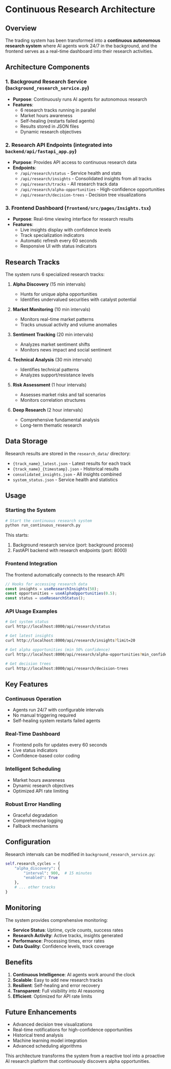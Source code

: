 # Continuous Research Architecture

## Overview

The trading system has been transformed into a **continuous autonomous research system** where AI agents work 24/7 in the background, and the frontend serves as a real-time dashboard into their research activities.

## Architecture Components

### 1. Background Research Service (`background_research_service.py`)
- **Purpose**: Continuously runs AI agents for autonomous research
- **Features**:
  - 6 research tracks running in parallel
  - Market hours awareness
  - Self-healing (restarts failed agents)
  - Results stored in JSON files
  - Dynamic research objectives

### 2. Research API Endpoints (integrated into `backend/api/fastapi_app.py`)
- **Purpose**: Provides API access to continuous research data
- **Endpoints**:
  - `/api/research/status` - Service health and stats
  - `/api/research/insights` - Consolidated insights from all tracks
  - `/api/research/tracks` - All research track data
  - `/api/research/alpha-opportunities` - High-confidence opportunities
  - `/api/research/decision-trees` - Decision tree visualizations

### 3. Frontend Dashboard (`frontend/src/pages/Insights.tsx`)
- **Purpose**: Real-time viewing interface for research results
- **Features**:
  - Live insights display with confidence levels
  - Track specialization indicators
  - Automatic refresh every 60 seconds
  - Responsive UI with status indicators

## Research Tracks

The system runs 6 specialized research tracks:

1. **Alpha Discovery** (15 min intervals)
   - Hunts for unique alpha opportunities
   - Identifies undervalued securities with catalyst potential

2. **Market Monitoring** (10 min intervals)
   - Monitors real-time market patterns
   - Tracks unusual activity and volume anomalies

3. **Sentiment Tracking** (20 min intervals)
   - Analyzes market sentiment shifts
   - Monitors news impact and social sentiment

4. **Technical Analysis** (30 min intervals)
   - Identifies technical patterns
   - Analyzes support/resistance levels

5. **Risk Assessment** (1 hour intervals)
   - Assesses market risks and tail scenarios
   - Monitors correlation structures

6. **Deep Research** (2 hour intervals)
   - Comprehensive fundamental analysis
   - Long-term thematic research

## Data Storage

Research results are stored in the `research_data/` directory:

- `{track_name}_latest.json` - Latest results for each track
- `{track_name}_{timestamp}.json` - Historical results
- `consolidated_insights.json` - All insights combined
- `system_status.json` - Service health and statistics

## Usage

### Starting the System

```bash
# Start the continuous research system
python run_continuous_research.py
```

This starts:
1. Background research service (port: background process)
2. FastAPI backend with research endpoints (port: 8000)

### Frontend Integration

The frontend automatically connects to the research API:

```typescript
// Hooks for accessing research data
const insights = useResearchInsights(50);
const opportunities = useAlphaOpportunities(0.5);
const status = useResearchStatus();
```

### API Usage Examples

```bash
# Get system status
curl http://localhost:8000/api/research/status

# Get latest insights
curl http://localhost:8000/api/research/insights?limit=20

# Get alpha opportunities (min 50% confidence)
curl http://localhost:8000/api/research/alpha-opportunities?min_confidence=0.5

# Get decision trees
curl http://localhost:8000/api/research/decision-trees
```

## Key Features

### Continuous Operation
- Agents run 24/7 with configurable intervals
- No manual triggering required
- Self-healing system restarts failed agents

### Real-Time Dashboard
- Frontend polls for updates every 60 seconds
- Live status indicators
- Confidence-based color coding

### Intelligent Scheduling
- Market hours awareness
- Dynamic research objectives
- Optimized API rate limiting

### Robust Error Handling
- Graceful degradation
- Comprehensive logging
- Fallback mechanisms

## Configuration

Research intervals can be modified in `background_research_service.py`:

```python
self.research_cycles = {
    "alpha_discovery": {
        "interval": 900,  # 15 minutes
        "enabled": True
    },
    # ... other tracks
}
```

## Monitoring

The system provides comprehensive monitoring:

- **Service Status**: Uptime, cycle counts, success rates
- **Research Activity**: Active tracks, insights generated
- **Performance**: Processing times, error rates
- **Data Quality**: Confidence levels, track coverage

## Benefits

1. **Continuous Intelligence**: AI agents work around the clock
2. **Scalable**: Easy to add new research tracks
3. **Resilient**: Self-healing and error recovery
4. **Transparent**: Full visibility into AI reasoning
5. **Efficient**: Optimized for API rate limits

## Future Enhancements

- Advanced decision tree visualizations
- Real-time notifications for high-confidence opportunities
- Historical trend analysis
- Machine learning model integration
- Advanced scheduling algorithms

This architecture transforms the system from a reactive tool into a proactive AI research platform that continuously discovers alpha opportunities. 